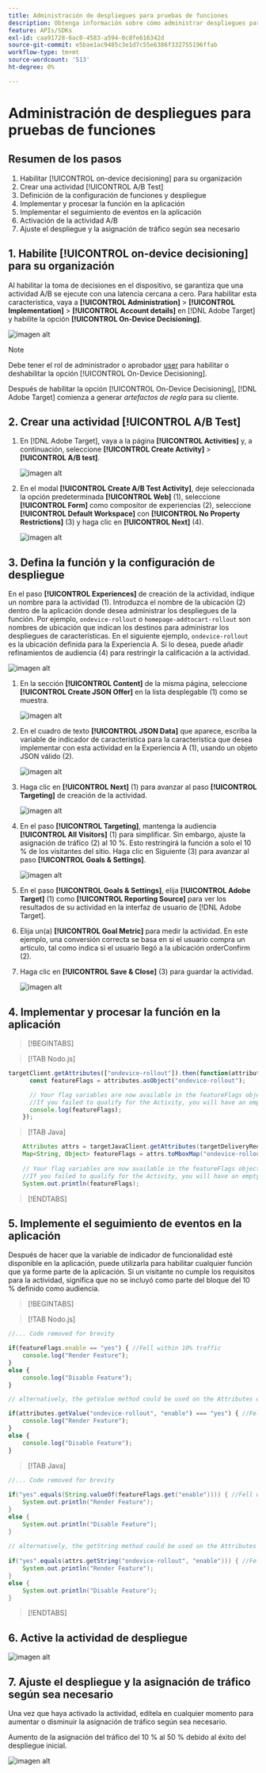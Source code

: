 ```yaml
---
title: Administración de despliegues para pruebas de funciones
description: Obtenga información sobre cómo administrar despliegues para pruebas de características usando [!UICONTROL on-device decisioning].
feature: APIs/SDKs
exl-id: caa91728-6ac0-4583-a594-0c8fe616342d
source-git-commit: e5bae1ac9485c3e1d7c55e6386f332755196ffab
workflow-type: tm+mt
source-wordcount: '513'
ht-degree: 0%

---
```


# Administración de despliegues para pruebas de funciones

## Resumen de los pasos

1. Habilitar [!UICONTROL on-device decisioning] para su organización
1. Crear una actividad [!UICONTROL A/B Test]
1. Definición de la configuración de funciones y despliegue
1. Implementar y procesar la función en la aplicación
1. Implementar el seguimiento de eventos en la aplicación
1. Activación de la actividad A/B
1. Ajuste el despliegue y la asignación de tráfico según sea necesario

## 1. Habilite [!UICONTROL on-device decisioning] para su organización

Al habilitar la toma de decisiones en el dispositivo, se garantiza que una actividad A/B se ejecute con una latencia cercana a cero. Para habilitar esta característica, vaya a **[!UICONTROL Administration]** > **[!UICONTROL Implementation]** > **[!UICONTROL Account details]** en [!DNL Adobe Target] y habilite la opción **[!UICONTROL On-Device Decisioning]**.

![imagen alt](assets/asset-odd-toggle.png)

>[!NOTE]
>
>Debe tener el rol de administrador o aprobador [user](https://experienceleague.adobe.com/docs/target/using/administer/manage-users/user-management.html) para habilitar o deshabilitar la opción [!UICONTROL On-Device Decisioning].

Después de habilitar la opción [!UICONTROL On-Device Decisioning], [!DNL Adobe Target] comienza a generar *artefactos de regla* para su cliente.

## 2. Crear una actividad [!UICONTROL A/B Test]

1. En [!DNL Adobe Target], vaya a la página **[!UICONTROL Activities]** y, a continuación, seleccione **[!UICONTROL Create Activity]** > **[!UICONTROL A/B test]**.

   ![imagen alt](assets/asset-ab.png)

1. En el modal **[!UICONTROL Create A/B Test Activity]**, deje seleccionada la opción predeterminada **[!UICONTROL Web]** (1), seleccione **[!UICONTROL Form]** como compositor de experiencias (2), seleccione **[!UICONTROL Default Workspace]** con **[!UICONTROL No Property Restrictions]** (3) y haga clic en **[!UICONTROL Next]** (4).

   ![imagen alt](assets/asset-form.png)

## 3. Defina la función y la configuración de despliegue

En el paso **[!UICONTROL Experiences]** de creación de la actividad, indique un nombre para la actividad (1). Introduzca el nombre de la ubicación (2) dentro de la aplicación donde desea administrar los despliegues de la función. Por ejemplo, `ondevice-rollout` o `homepage-addtocart-rollout` son nombres de ubicación que indican los destinos para administrar los despliegues de características. En el siguiente ejemplo, `ondevice-rollout` es la ubicación definida para la Experiencia A. Si lo desea, puede añadir refinamientos de audiencia (4) para restringir la calificación a la actividad.

![imagen alt](assets/asset-location-rollout.png)

1. En la sección **[!UICONTROL Content]** de la misma página, seleccione **[!UICONTROL Create JSON Offer]** en la lista desplegable (1) como se muestra.

   ![imagen alt](assets/asset-offer.png)

1. En el cuadro de texto **[!UICONTROL JSON Data]** que aparece, escriba la variable de indicador de característica para la característica que desea implementar con esta actividad en la Experiencia A (1), usando un objeto JSON válido (2).

   ![imagen alt](assets/asset-json-a-rollout.png)

1. Haga clic en **[!UICONTROL Next]** (1) para avanzar al paso **[!UICONTROL Targeting]** de creación de la actividad.

   ![imagen alt](assets/asset-next-2-t-rollout.png)

1. En el paso **[!UICONTROL Targeting]**, mantenga la audiencia **[!UICONTROL All Visitors]** (1) para simplificar. Sin embargo, ajuste la asignación de tráfico (2) al 10 %. Esto restringirá la función a solo el 10 % de los visitantes del sitio. Haga clic en Siguiente (3) para avanzar al paso **[!UICONTROL Goals & Settings]**.

   ![imagen alt](assets/asset-next-2-g-rollout.png)

1. En el paso **[!UICONTROL Goals & Settings]**, elija **[!UICONTROL Adobe Target]** (1) como **[!UICONTROL Reporting Source]** para ver los resultados de su actividad en la interfaz de usuario de [!DNL Adobe Target].

1. Elija un(a) **[!UICONTROL Goal Metric]** para medir la actividad. En este ejemplo, una conversión correcta se basa en si el usuario compra un artículo, tal como indica si el usuario llegó a la ubicación orderConfirm (2).

1. Haga clic en **[!UICONTROL Save & Close]** (3) para guardar la actividad.

   ![imagen alt](assets/asset-conv-rollout.png)

## 4. Implementar y procesar la función en la aplicación

>[!BEGINTABS]

>[!TAB Nodo.js]

```js {line-numbers="true"}
targetClient.getAttributes(["ondevice-rollout"]).then(function(attributes) {
      const featureFlags = attributes.asObject("ondevice-rollout");

      // Your flag variables are now available in the featureFlags object variable.
      //If you failed to qualify for the Activity, you will have an empty object.
      console.log(featureFlags);
    });
```

>[!TAB Java]

```java {line-numbers="true"}
    Attributes attrs = targetJavaClient.getAttributes(targetDeliveryRequest, "ondevice-rollout");
    Map<String, Object> featureFlags = attrs.toMboxMap("ondevice-rollout");
​
    // Your flag variables are now available in the featureFlags object variable.
    //If you failed to qualify for the Activity, you will have an empty object.
    System.out.println(featureFlags);
```

>[!ENDTABS]

## 5. Implemente el seguimiento de eventos en la aplicación

Después de hacer que la variable de indicador de funcionalidad esté disponible en la aplicación, puede utilizarla para habilitar cualquier función que ya forme parte de la aplicación. Si un visitante no cumple los requisitos para la actividad, significa que no se incluyó como parte del bloque del 10 % definido como audiencia.

>[!BEGINTABS]

>[!TAB Nodo.js]

```js {line-numbers="true"}
//... Code removed for brevity

if(featureFlags.enable == "yes") { //Fell within 10% traffic
    console.log("Render Feature");
}
else {
    console.log("Disable Feature");
}

// alternatively, the getValue method could be used on the Attributes object.

if(attributes.getValue("ondevice-rollout", "enable") === "yes") { //Fell within 10% traffic
    console.log("Render Feature");
}
else {
    console.log("Disable Feature");
}
```

>[!TAB Java]

```java {line-numbers="true"}
//... Code removed for brevity
​
if("yes".equals(String.valueOf(featureFlags.get("enable")))) { //Fell within 10% traffic
    System.out.println("Render Feature");
}
else {
    System.out.println("Disable Feature");
}
​
// alternatively, the getString method could be used on the Attributes object.
​
if("yes".equals(attrs.getString("ondevice-rollout", "enable"))) { //Fell within 10% traffic
    System.out.println("Render Feature");
}
else {
    System.out.println("Disable Feature");
}
```

>[!ENDTABS]

## 6. Active la actividad de despliegue

![imagen alt](assets/asset-activate-rollout.png)

## 7. Ajuste el despliegue y la asignación de tráfico según sea necesario

Una vez que haya activado la actividad, edítela en cualquier momento para aumentar o disminuir la asignación de tráfico según sea necesario.

Aumento de la asignación del tráfico del 10 % al 50 % debido al éxito del despliegue inicial.

![imagen alt](assets/asset-adjust-rollout.png)
